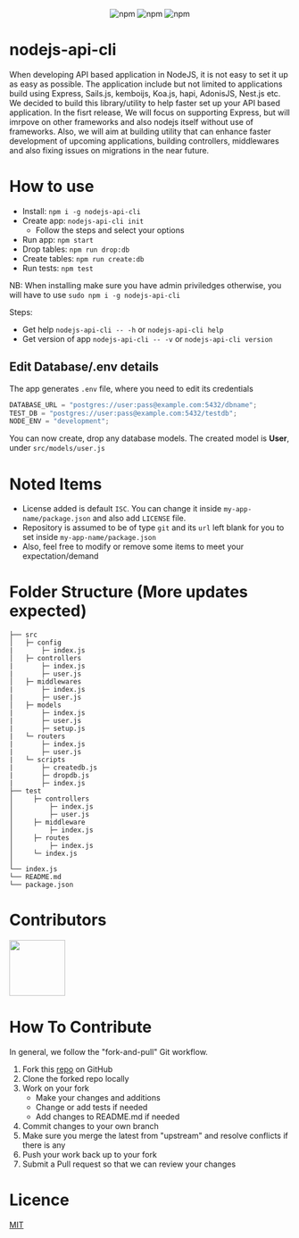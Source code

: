 <center>

![npm](https://img.shields.io/npm/dt/nodejs-api-cli)
![npm](https://img.shields.io/npm/v/nodejs-api-cli)
![npm](https://img.shields.io/static/v1?label=PR&message=Welcome&color=brightgreen)

</center>

# nodejs-api-cli

When developing API based application in NodeJS, it is not easy to set it up as easy as possible.
The application include but not limited to applications build using Express, Sails.js, kemboijs, Koa.js, hapi, AdonisJS, Nest.js etc.
We decided to build this library/utility to help faster set up your API based application.
In the fisrt release, We will focus on supporting Express, but will imrpove on other frameworks and also nodejs itself without use of frameworks.
Also, we will aim at building utility that can enhance faster development of upcoming applications, building controllers, middlewares and also fixing issues on migrations in the near future.

# How to use

- Install: `npm i -g nodejs-api-cli`
- Create app: `nodejs-api-cli init`
  - Follow the steps and select your options
- Run app: `npm start`
- Drop tables: `npm run drop:db`
- Create tables: `npm run create:db`
- Run tests: `npm test`

NB: When installing make sure you have admin priviledges otherwise, you will have to use `sudo npm i -g nodejs-api-cli`

Steps:

- Get help `nodejs-api-cli -- -h` or `nodejs-api-cli help`
- Get version of app `nodejs-api-cli -- -v` or `nodejs-api-cli version`

## Edit Database/.env details

The app generates `.env` file, where you need to edit its credentials

```javascript
DATABASE_URL = "postgres://user:pass@example.com:5432/dbname";
TEST_DB = "postgres://user:pass@example.com:5432/testdb";
NODE_ENV = "development";
```

You can now create, drop any database models. The created model is **User**, under `src/models/user.js`

# Noted Items

- License added is default `ISC`. You can change it inside `my-app-name/package.json` and also add `LICENSE` file.
- Repository is assumed to be of type `git` and its `url` left blank for you to set inside `my-app-name/package.json`
- Also, feel free to modify or remove some items to meet your expectation/demand

# Folder Structure (More updates expected)

    ├── src
    │   ├─ config
    |       ├─ index.js
    │   ├─ controllers
    |       ├─ index.js
    |       ├─ user.js
    │   ├─ middlewares
    |       ├─ index.js
    |       ├─ user.js
    │   ├─ models
    |       ├─ index.js
    |       ├─ user.js
    |       ├─ setup.js
    |   └─ routers
    |       ├─ index.js
    |       ├─ user.js
    |   └─ scripts
    |       ├─ createdb.js
    |       ├─ dropdb.js
    |       ├─ index.js
    ├── test
    │     ├─ controllers
    │         ├─ index.js
    │         ├─ user.js
    │     ├─ middleware
    │         ├─ index.js
    │     ├─ routes
    │         ├─ index.js
    │     └─ index.js
    │
    └── index.js
    └── README.md
    └── package.json

# Contributors

<a href="https://github.com/kemboijs/nodejs-api-cli/graphs/contributors">
  <img src="https://contributors-img.firebaseapp.com/image?repo=kemboijs/nodejs-api-cli" width="100"/>
</a>

# How To Contribute

In general, we follow the "fork-and-pull" Git workflow.

1. Fork this [repo](https://github.com/kemboijs/nodejs-api-cli.git) on GitHub
2. Clone the forked repo locally
3. Work on your fork
   - Make your changes and additions
   - Change or add tests if needed
   - Add changes to README.md if needed
4. Commit changes to your own branch
5. Make sure you merge the latest from "upstream" and resolve conflicts if there is any
6. Push your work back up to your fork
7. Submit a Pull request so that we can review your changes

# Licence

[MIT](https://github.com/kemboijs/nodejs-api-cli/blob/master/LICENSE)
